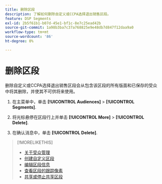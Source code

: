 ```yaml
---
title: 删除区段
description: 了解如何删除自定义或CCPA选择退出销售区段。
feature: DSP Segments
exl-id: 2b5f61b1-b07d-45e1-bf1c-8e7c25ead42b
source-git-commit: 1a98b3ba7c37a768825e9e48db7d847f12daa9a0
workflow-type: tm+mt
source-wordcount: '86'
ht-degree: 0%

---
```


# 删除区段

删除自定义或CCPA选择退出销售区段会从包含该区段的所有版面和已保存的受众中将其删除，并使其不可供将来使用。

1. 在主菜单中，单击 **[!UICONTROL Audiences]** > **[!UICONTROL Segments]**.

1. 将光标悬停在区段行上并单击 **[!UICONTROL More]** > **[!UICONTROL Delete]**.

1. 在确认消息中，单击 **[!UICONTROL Delete]**.

>[!MORELIKETHIS]
>
>* [关于受众管理](audience-about.md)
>* [创建自定义区段](custom-segment-create.md)
>* [编辑区段信息](segment-edit.md)
>* [查看区段的跟踪像素](segment-view-pixels.md)
>* [共享或停止共享区段](segment-share.md)

